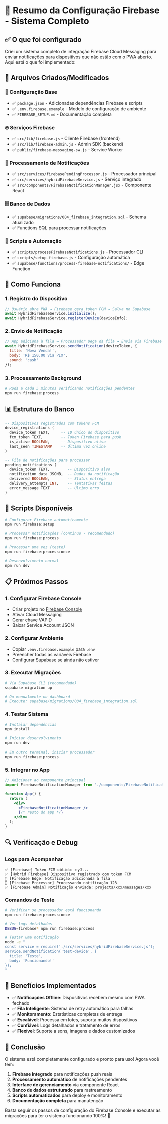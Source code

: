 # 🎯 Resumo da Configuração Firebase - Sistema Completo

## ✅ O que foi configurado

Criei um sistema completo de integração Firebase Cloud Messaging para enviar notificações para dispositivos que não estão com o PWA aberto. Aqui está o que foi implementado:

## 📁 Arquivos Criados/Modificados

### 🔧 Configuração Base
- ✅ `package.json` - Adicionadas dependências Firebase e scripts
- ✅ `.env.firebase.example` - Modelo de configuração de ambiente
- ✅ `FIREBASE_SETUP.md` - Documentação completa

### 🔥 Serviços Firebase
- ✅ `src/lib/firebase.js` - Cliente Firebase (frontend)
- ✅ `src/lib/firebase-admin.js` - Admin SDK (backend)
- ✅ `public/firebase-messaging-sw.js` - Service Worker

### 📱 Processamento de Notificações
- ✅ `src/services/firebasePendingProcessor.js` - Processador principal
- ✅ `src/services/hybridFirebaseService.js` - Serviço integrado
- ✅ `src/components/FirebaseNotificationManager.jsx` - Componente React

### 🗄️ Banco de Dados
- ✅ `supabase/migrations/004_firebase_integration.sql` - Schema atualizado
- ✅ Functions SQL para processar notificações

### 🚀 Scripts e Automação
- ✅ `scripts/processFirebaseNotifications.js` - Processador CLI
- ✅ `scripts/setup-firebase.js` - Configuração automática
- ✅ `supabase/functions/process-firebase-notifications/` - Edge Function

## 🔄 Como Funciona

### 1. Registro do Dispositivo
```javascript
// Usuário abre PWA → Firebase gera token FCM → Salva no Supabase
await HybridFirebaseService.initialize();
await HybridFirebaseService.registerDevice(deviceInfo);
```

### 2. Envio de Notificação
```javascript
// App adiciona à fila → Processador pega da fila → Envia via Firebase → Marca como entregue
await HybridFirebaseService.sendNotification(deviceToken, {
  title: 'Nova Venda!',
  body: 'R$ 150,00 via PIX',
  sound: 'cash'
});
```

### 3. Processamento Background
```bash
# Roda a cada 5 minutos verificando notificações pendentes
npm run firebase:process
```

## 📊 Estrutura do Banco

```sql
-- Dispositivos registrados com tokens FCM
device_registrations (
  device_token TEXT,     -- ID único do dispositivo
  fcm_token TEXT,        -- Token Firebase para push
  is_active BOOLEAN,     -- Dispositivo ativo
  last_seen TIMESTAMP    -- Última vez online
)

-- Fila de notificações para processar
pending_notifications (
  device_token TEXT,        -- Dispositivo alvo
  notification_data JSONB,  -- Dados da notificação
  delivered BOOLEAN,        -- Status entrega
  delivery_attempts INT,    -- Tentativas feitas
  error_message TEXT        -- Último erro
)
```

## 🚀 Scripts Disponíveis

```bash
# Configurar Firebase automaticamente
npm run firebase:setup

# Processar notificações (contínuo - recomendado)
npm run firebase:process

# Processar uma vez (teste)
npm run firebase:process:once

# Desenvolvimento normal
npm run dev
```

## 📋 Próximos Passos

### 1. Configurar Firebase Console
- Criar projeto no [Firebase Console](https://console.firebase.google.com)
- Ativar Cloud Messaging
- Gerar chave VAPID
- Baixar Service Account JSON

### 2. Configurar Ambiente
- Copiar `.env.firebase.example` para `.env`
- Preencher todas as variáveis Firebase
- Configurar Supabase se ainda não estiver

### 3. Executar Migrações
```bash
# Via Supabase CLI (recomendado)
supabase migration up

# Ou manualmente no dashboard
# Execute: supabase/migrations/004_firebase_integration.sql
```

### 4. Testar Sistema
```bash
# Instalar dependências
npm install

# Iniciar desenvolvimento
npm run dev

# Em outro terminal, iniciar processador
npm run firebase:process
```

### 5. Integrar no App
```jsx
// Adicionar ao componente principal
import FirebaseNotificationManager from './components/FirebaseNotificationManager.jsx';

function App() {
  return (
    <div>
      <FirebaseNotificationManager />
      {/* resto do app */}
    </div>
  );
}
```

## 🔍 Verificação e Debug

### Logs para Acompanhar
```
✅ [Firebase] Token FCM obtido: eyJ...
✅ [Hybrid Firebase] Dispositivo registrado com token FCM
📨 [Firebase Edge] Notificação adicionada à fila
🔄 [Firebase Processor] Processando notificação 123
✅ [Firebase Admin] Notificação enviada: projects/xxx/messages/xxx
```

### Comandos de Teste
```bash
# Verificar se processador está funcionando
npm run firebase:process:once

# Ver logs detalhados
DEBUG=firebase* npm run firebase:process

# Testar uma notificação
node -e "
const service = require('./src/services/hybridFirebaseService.js');
service.sendNotification('test-device', {
  title: 'Teste',
  body: 'Funcionando!'
});
"
```

## 📱 Benefícios Implementados

- ✅ **Notificações Offline**: Dispositivos recebem mesmo com PWA fechado
- ✅ **Fila Inteligente**: Sistema de retry automático para falhas
- ✅ **Monitoramento**: Estatísticas completas de entrega
- ✅ **Escalável**: Processa em lotes, suporta muitos dispositivos
- ✅ **Confiável**: Logs detalhados e tratamento de erros
- ✅ **Flexível**: Suporte a sons, imagens e dados customizados

## 🎉 Conclusão

O sistema está completamente configurado e pronto para uso! Agora você tem:

1. **Firebase integrado** para notificações push reais
2. **Processamento automático** de notificações pendentes  
3. **Interface de gerenciamento** via componente React
4. **Banco de dados estruturado** para rastreamento
5. **Scripts automatizados** para deploy e monitoramento
6. **Documentação completa** para manutenção

Basta seguir os passos de configuração do Firebase Console e executar as migrações para ter o sistema funcionando 100%! 🚀